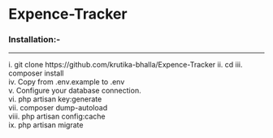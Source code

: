 # Expence-Tracker

<h3>Installation:-</h3>
<hr>
i. git clone https://github.com/krutika-bhalla/Expence-Tracker <your-project-name>
ii. cd <your-project-name>
iii. composer install <br>
iv. Copy from .env.example to .env <br>
v. Configure your database connection. <br>
vi. php artisan key:generate <br>
vii. composer dump-autoload <br>
viii. php artisan config:cache <br>
ix. php artisan migrate <br>
